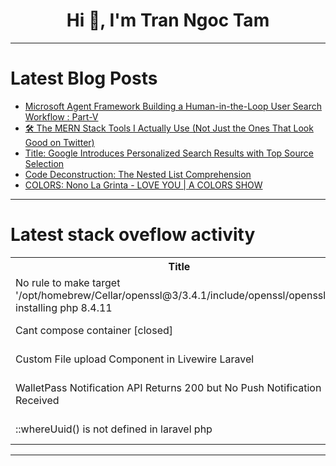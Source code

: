 <h1 align="center">Hi 👋, I'm Tran Ngoc Tam</h1>

---

# Latest Blog Posts 
<!-- BLOG-POST-LIST:START -->
- [Microsoft Agent Framework Building a Human-in-the-Loop User Search Workflow : Part-V](https://dev.to/sreeni5018/microsoft-agent-framework-building-a-human-in-the-loop-user-search-workflow-part-v-1g0a)
- [🛠 The MERN Stack Tools I Actually Use &lpar;Not Just the Ones That Look Good on Twitter&rpar;](https://dev.to/abrahambishopcodes/the-mern-stack-tools-i-actually-use-not-just-the-ones-that-look-good-on-twitter-31lo)
- [Title: Google Introduces Personalized Search Results with Top Source Selection](https://dev.to/yagyaraj_sharma_6cd410179/title-google-introduces-personalized-search-results-with-top-source-selection-1p4n)
- [Code Deconstruction: The Nested List Comprehension](https://dev.to/aaron_rose_0787cc8b4775a0/code-deconstruction-the-nested-list-comprehension-4jh8)
- [COLORS: Nono La Grinta - LOVE YOU | A COLORS SHOW](https://dev.to/music_youtube/colors-nono-la-grinta-love-you-a-colors-show-5b4)
<!-- BLOG-POST-LIST:END -->

---

# Latest stack oveflow activity
<table>
  <tr><th>Title</th><th>Link</th></tr>
  <!-- STACKOVERFLOW:START --><tr><td>No rule to make target &#39;/opt/homebrew/Cellar/openssl@3/3.4.1/include/openssl/opensslv.h&#39; installing php 8.4.11</td><td>https://stackoverflow.com/questions/79788800/no-rule-to-make-target-opt-homebrew-cellar-openssl3-3-4-1-include-openssl-ope</td></tr><tr><td>Cant compose container [closed]</td><td>https://stackoverflow.com/questions/79788722/cant-compose-container</td></tr><tr><td>Custom File upload Component in Livewire Laravel</td><td>https://stackoverflow.com/questions/79788458/custom-file-upload-component-in-livewire-laravel</td></tr><tr><td>WalletPass Notification API Returns 200 but No Push Notification Received</td><td>https://stackoverflow.com/questions/79788197/walletpass-notification-api-returns-200-but-no-push-notification-received</td></tr><tr><td>::whereUuid&lpar;&rpar; is not defined in laravel php</td><td>https://stackoverflow.com/questions/79788030/whereuuid-is-not-defined-in-laravel-php</td></tr><!-- STACKOVERFLOW:END -->
</table>

---


